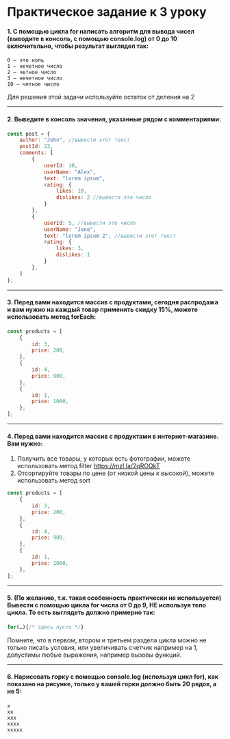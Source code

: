 # Практическое задание к 3 уроку
#### 1. С помощью цикла for написать алгоритм для вывода чисел (выводите в консоль, с помощью console.log) от 0 до 10 включительно, чтобы результат выглядел так:

```
0 – это ноль
1 – нечетное число
2 – четное число
3 – нечетное число
10 – четное число
```
Для решения этой задачи используйте остаток от деления на 2
____
#### 2. Выведите в консоль значения, указанные рядом с комментариями:
```JavaScript 
const post = {
    author: "John", //вывести этот текст
    postId: 23,
    comments: [
        {
            userId: 10,
            userName: "Alex",
            text: "lorem ipsum",
            rating: {
                likes: 10,
                dislikes: 2 //вывести это число
            }
        },
        {
            userId: 5, //вывести это число
            userName: "Jane",
            text: "lorem ipsum 2", //вывести этот текст
            rating: {
                likes: 3,
                dislikes: 1
            }
        },
    ]
};
```
____
#### 3. Перед вами находится массив с продуктами, сегодня распродажа и вам нужно на каждый товар применить скидку 15%, можете использовать метод forEach:
```JavaScript
const products = [
    {
        id: 3,
        price: 200,
    },
    {
        id: 4,
        price: 900,
    },
    {
        id: 1,
        price: 1000,
    },
];
 ```
 ____
#### 4. Перед вами находится массив с продуктами в интернет-магазине. Вам нужно:
1. Получить все товары, у которых есть фотографии, можете использовать метод filter https://mzl.la/2qROQkT
2. Отсортируйте товары по цене (от низкой цены к высокой), можете использовать метод sort

```JavaScript
const products = [
    {
        id: 3,
        price: 200,
    },
    {
        id: 4,
        price: 900,
    },
    {
        id: 1,
        price: 1000,
    },
];
 ```
____
#### 5. (По желанию, т.к. такая особенность практически не используется) Вывести с помощью цикла for числа от 0 до 9, НЕ используя тело цикла. То есть выглядеть должно примерно так:
```JavaScript
for(…){/* здесь пусто */}
```
Помните, что в первом, втором и третьем раздела цикла можно не только писать условия, или увеличивать счетчик например на 1, допустимы любые выражения, например вызовы функций.
____
#### 6. Нарисовать горку с помощью console.log (используя цикл for), как показано на рисунке, только у вашей горки должно быть 20 рядов, а не 5:
```
x
xx
xxx
xxxx
xxxxx
```
